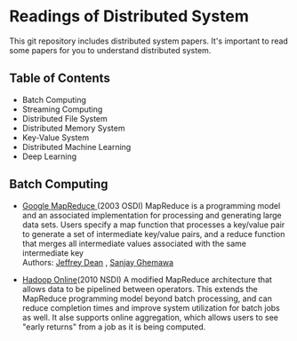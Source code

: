 # Readings of Distributed System 
This git repository includes distributed system papers. It's important to read some papers for you to understand distributed system. 


## Table of Contents
* Batch Computing 
* Streaming Computing 
* Distributed File System 
* Distributed Memory System 
* Key-Value System 
* Distributed Machine Learning 
* Deep Learning

## Batch Computing <br>
   * [Google MapReduce ](https://static.googleusercontent.com/media/research.google.com/en//archive/mapreduce-osdi04.pdf)(2003 OSDI) MapReduce is a programming model and an associated implementation for processing and generating large data sets. Users specify a map function that processes a key/value pair to generate a set of intermediate key/value pairs, and a reduce function that merges all intermediate values associated with the same intermediate key<br>
      Authors: [Jeffrey Dean](https://research.google.com/pubs/jeff.html) ,  [Sanjay Ghemawa](https://research.google.com/pubs/SanjayGhemawat.html)       <br>

   * [Hadoop Online](http://www.neilconway.org/docs/nsdi2010_hop.pdf)(2010 NSDI) A modified MapReduce architecture that allows data to be pipelined between operators. This extends the MapReduce programming model beyond batch processing, and can reduce completion times and improve system utilization for batch jobs as well. It alse supports online aggregation, which allows users to see "early returns" from a job as it is being computed.<br><br>
   
   

